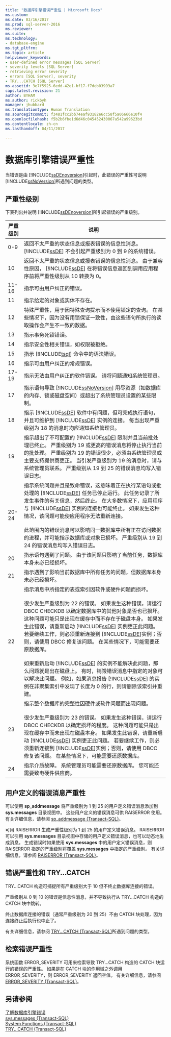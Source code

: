```yaml
---
title: "数据库引擎错误严重性 | Microsoft Docs"
ms.custom: 
ms.date: 03/16/2017
ms.prod: sql-server-2016
ms.reviewer: 
ms.suite: 
ms.technology:
- database-engine
ms.tgt_pltfrm: 
ms.topic: article
helpviewer_keywords:
- user-defined error messages [SQL Server]
- severity levels [SQL Server]
- retrieving error severity
- errors [SQL Server], severity
- TRY...CATCH [SQL Server]
ms.assetid: 3e7f5925-6edd-42e1-bf17-f7deb03993a7
caps.latest.revision: 21
author: BYHAM
ms.author: rickbyh
manager: jhubbard
ms.translationtype: Human Translation
ms.sourcegitcommit: f3481fcc2bb74eaf93182e6cc58f5a06666e10f4
ms.openlocfilehash: f5b2b6fbe1d6d46c045452430067a542a99623bd
ms.contentlocale: zh-cn
ms.lasthandoff: 04/11/2017

---
```

# <a name="database-engine-error-severities"></a>数据库引擎错误严重性
  当错误是由 [!INCLUDE[ssDEnoversion](../../includes/ssdenoversion-md.md)]引起时，此错误的严重性可说明 [!INCLUDE[ssNoVersion](../../includes/ssnoversion-md.md)]所遇到问题的类型。  
  
## <a name="levels-of-severity"></a>严重性级别  
 下表列出并说明 [!INCLUDE[ssDEnoversion](../../includes/ssdenoversion-md.md)]所引起错误的严重级别。  
  
|严重级别|说明|  
|--------------------|-----------------|  
|0-9|返回不太严重的状态信息或报表错误的信息性消息。 [!INCLUDE[ssDE](../../includes/ssde-md.md)] 不会引起严重级别为 0 到 9 的系统错误。|  
|10|返回不太严重的状态信息或报表错误的信息性消息。 由于兼容性原因， [!INCLUDE[ssDE](../../includes/ssde-md.md)] 在将错误信息返回到调用应用程序前将严重性级别从 10 转换为 0。|  
|11-16|指示可由用户纠正的错误。|  
|11|指示给定的对象或实体不存在。|  
|12|特殊严重性，用于因特殊查询提示而不使用锁定的查询。 在某些情况下，因为没有用锁保证一致性，由这些语句所执行的读取操作会产生不一致的数据。|  
|13|指示事务死锁错误。|  
|14|指示安全性相关错误，如权限被拒绝。|  
|15|指示 [!INCLUDE[tsql](../../includes/tsql-md.md)] 命令中的语法错误。|  
|16|指示可由用户纠正的常规错误。|  
|17-19|指示无法由用户纠正的软件错误。 请将问题通知系统管理员。|  
|17|指示语句导致 [!INCLUDE[ssNoVersion](../../includes/ssnoversion-md.md)] 用尽资源（如数据库的内存、锁或磁盘空间）或超出了系统管理员设置的某些限制。|  
|18|指示 [!INCLUDE[ssDE](../../includes/ssde-md.md)] 软件中有问题，但可完成执行语句，并且可维护到 [!INCLUDE[ssDE](../../includes/ssde-md.md)] 实例的连接。 每当出现严重级别为 18 的消息时均应通知系统管理员。|  
|19|指示超出了不可配置的 [!INCLUDE[ssDE](../../includes/ssde-md.md)] 限制并且当前批处理已终止。 严重级别为 19 或更高的错误消息将停止执行当前的批处理。 严重级别为 19 的错误很少，必须由系统管理员或主要支持提供商更正。 当引发严重级别为 19 的消息时，请与系统管理员联系。 严重级别从 19 到 25 的错误消息均写入错误日志。|  
|20-24|指示系统问题并且是致命错误，这意味着正在执行某语句或批处理的 [!INCLUDE[ssDE](../../includes/ssde-md.md)] 任务已停止运行。 此任务记录了所发生事件的有关信息，然后终止。 在大多数情况下，应用程序与 [!INCLUDE[ssDE](../../includes/ssde-md.md)] 实例的连接也可能终止。 如果发生这种情况，该问题可能使应用程序无法重新连接。<br /><br /> 此范围内的错误消息可以影响同一数据库中所有正在访问数据的进程，并可能指示数据库或对象已损坏。 严重级别从 19 到 24 的错误消息均写入错误日志。|  
|20|指示语句遇到了问题。 由于该问题只影响了当前任务，数据库本身未必已经损坏。|  
|21|指示遇到了影响当前数据库中所有任务的问题，但数据库本身未必已经损坏。|  
|22|指示消息中所指定的表或索引因软件或硬件问题而损坏。<br /><br /> 很少发生严重级别为 22 的错误。 如果发生这种错误，请运行 DBCC CHECKDB 以确定数据库中的其他对象是否也已损坏。 这种问题可能只是出现在缓存中而不存在于磁盘本身。 如果发生此错误，请重新启动 [!INCLUDE[ssDE](../../includes/ssde-md.md)] 实例更正此问题。 若要继续工作，则必须重新连接到 [!INCLUDE[ssDE](../../includes/ssde-md.md)]实例；否则，请使用 DBCC 修复该问题。 在某些情况下，可能需要还原数据库。<br /><br /> 如果重新启动 [!INCLUDE[ssDE](../../includes/ssde-md.md)] 的实例不能解决此问题，那么问题就是出在磁盘上。 有时，销毁错误消息中指定的对象可以解决此问题。 例如，如果消息报告 [!INCLUDE[ssDE](../../includes/ssde-md.md)] 的实例在非聚集索引中发现了长度为 0 的行，则请删除该索引并重建。|  
|23|指示整个数据库的完整性因硬件或软件问题而出现问题。<br /><br /> 很少发生严重级别为 23 的错误。 如果发生这种错误，请运行 DBCC CHECKDB 以确定损坏的程度。 这种问题可能只是出现在缓存中而未出现在磁盘本身。 如果发生此错误，请重新启动 [!INCLUDE[ssDE](../../includes/ssde-md.md)] 实例更正此问题。 若要继续工作，则必须重新连接到 [!INCLUDE[ssDE](../../includes/ssde-md.md)]实例；否则，请使用 DBCC 修复该问题。 在某些情况下，可能需要还原数据库。|  
|24|指示介质故障。 系统管理员可能需要还原数据库。 您可能还需要致电硬件供应商。|  
  
## <a name="user-defined-error-message-severity"></a>用户定义的错误消息严重性  
 可以使用 **sp_addmessage** 将严重级别为 1 到 25 的用户定义错误消息添加到 **sys.messages** 目录视图中。 这些用户定义的错误消息可供 RAISERROR 使用。 有关详细信息，请参阅 [sp_addmessage (Transact-SQL)](../../relational-databases/system-stored-procedures/sp-addmessage-transact-sql.md)。  
  
 可用 RAISERROR 生成严重性级别为 1 到 25 的用户定义错误消息。 RAISERROR 可以引用 **sys.messages** 目录视图中存储的用户定义错误消息，也可以动态地生成消息。 生成错误时如果使用 **sys.messages** 中的用户定义错误消息，则 RAISERROR 指定的严重级别将覆盖 **sys.messages** 中指定的严重级别。 有关详细信息，请参阅 [RAISERROR (Transact-SQL)](../../t-sql/language-elements/raiserror-transact-sql.md)。  
  
## <a name="error-severity-and-trycatch"></a>错误严重性和 TRY...CATCH  
 TRY...CATCH 构造可捕捉所有严重级别大于 10 但不终止数据库连接的错误。  
  
 严重级别从 0 到 10 的错误是信息性消息，并不导致执行从 TRY...CATCH 构造的 CATCH 块中跳转。  
  
 终止数据库连接的错误（通常严重级别为 20 到 25）不由 CATCH 块处理，因为连接终止后执行也中止了。  
  
 有关详细信息，请参阅 [TRY...CATCH (Transact-SQL)](../../t-sql/language-elements/try-catch-transact-sql.md)所遇到问题的类型。  
  
## <a name="retrieving-error-severity"></a>检索错误严重性  
 系统函数 ERROR_SEVERITY 可用来检索导致 TRY...CATCH 构造的 CATCH 块运行的错误的严重性。 如果是在 CATCH 块的作用域之外调用 ERROR_SEVERITY，则 ERROR_SEVERITY 返回空值。 有关详细信息，请参阅 [ERROR_SEVERITY (Transact-SQL)](../../t-sql/functions/error-severity-transact-sql.md)。  
  
## <a name="see-also"></a>另请参阅  
 [了解数据库引擎错误](../../relational-databases/errors-events/understanding-database-engine-errors.md)   
 [sys.messages (Transact-SQL)](../../relational-databases/system-catalog-views/messages-for-errors-catalog-views-sys-messages.md)   
 [System Functions (Transact-SQL)](../../relational-databases/system-functions/system-functions-for-transact-sql.md)   
 [TRY...CATCH (Transact-SQL)](../../t-sql/language-elements/try-catch-transact-sql.md)  
  
  
